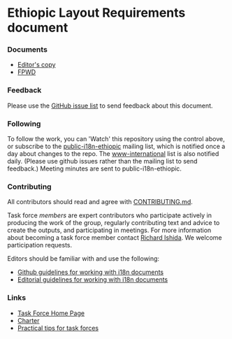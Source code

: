 # Ethiopic Layout Requirements document

### Documents
- [Editor's copy](https://w3c.github.io/elreq/)
- [FPWD](https://www.w3.org/TR/elreq/)

### Feedback
Please use the [GitHub issue list](https://github.com/w3c/elreq/issues) to send feedback about this document.

### Following
To follow the work, you can 'Watch' this repository using the control above, or subscribe to the [public-i18n-ethiopic](https://lists.w3.org/Archives/Public/public-i18n-ethiopic/) mailing list, which is notified once a day about changes to the repo. The [www-international](https://lists.w3.org/Archives/Public/www-international/) list is also notified daily. (Please use github issues rather than the mailing list to send feedback.) Meeting minutes are sent to public-i18n-ethiopic.

### Contributing

All contributors should read and agree with [CONTRIBUTING.md](https://github.com/w3c/hlreq/blob/gh-pages/CONTRIBUTING.md).

Task force _members_ are expert contributors who participate actively in producing the work of the group, regularly contributing text and advice to create the outputs, and participating in meetings. For more information about becoming a task force member contact [Richard Ishida](mailto:ishida@w3.org). We welcome participation requests.

Editors should be familiar with and use the following:

- [Github guidelines for working with i18n documents](http://w3c.github.io/i18n-activity/guidelines/github)
- [Editorial guidelines for working with i18n documents](http://w3c.github.io/i18n-activity/guidelines/editing)

### Links
- [Task Force Home Page](https://w3c.github.io/elreq/homepage/)
- [Charter](https://w3c.github.io/elreq/charter/)
- [Practical tips for task forces](https://w3c.github.io/i18n-activity/guidelines/process.html)


